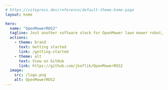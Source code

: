 ```yaml
---
# https://vitepress.dev/reference/default-theme-home-page
layout: home

hero:
  name: "OpenMowerROS2"
  tagline: Just another software stack for OpenMower lawn mower robot, but this time with ROS2!
  actions:
    - theme: brand
      text: Getting started
      link: /getting-started
    - theme: alt
      text: View on GitHub
      link: https://github.com/jkaflik/OpenMowerROS2
  image:
    src: /logo.png
    alt: OpenMowerROS2
---
```

<style>
:root {
  --vp-home-hero-name-color: transparent;
  --vp-home-hero-name-background: -webkit-linear-gradient(120deg, #0b4d04 30%, #04b958);

  --vp-home-hero-image-background-image: linear-gradient(-45deg, #898c89 50%, #898c89 50%);
  --vp-home-hero-image-filter: blur(40px);
}

@media (min-width: 640px) {
  :root {
    --vp-home-hero-image-filter: blur(56px);
  }
}

@media (min-width: 960px) {
  :root {
    --vp-home-hero-image-filter: blur(256px);
  }
}
</style>
